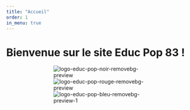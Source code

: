```yaml
---
title: "Accueil"
order: 1
in_menu: true
---
```

# Bienvenue sur le site Educ Pop 83 !

<html>
<head>
    <style>
        .allimg {
            width:50%;margin-left:25%; margin-right:25%;
        }
    </style>
</head>
<body>
    <div class="allimg">
<a target='_blank'><img src='https://i.postimg.cc/LhFV6wdS/logo-educ-pop-noir-removebg-preview.png' border='0' alt='logo-educ-pop-noir-removebg-preview'/></a><a target='_blank'><img src='https://i.postimg.cc/XpQKLvrN/logo-educ-pop-rouge-removebg-preview.png' border='0' alt='logo-educ-pop-rouge-removebg-preview'/></a><a target='_blank'><img src='https://i.postimg.cc/dkst5Jkv/logo-educ-pop-bleu-removebg-preview-1.png' border='0' alt='logo-educ-pop-bleu-removebg-preview-1'/></a> 